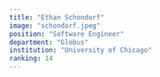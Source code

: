 ```yaml
---
title: "Ethan Schondorf"
image: "schondorf.jpeg"
position: "Software Engineer"
department: "Globus"
institution: "University of Chicago"
ranking: 14
---
```

